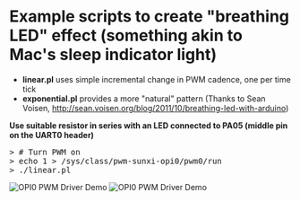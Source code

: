 # Example scripts to create "breathing LED" effect (something akin to Mac's sleep indicator light)

  * **linear.pl** uses simple incremental change in PWM cadence, one per time tick
  * **exponential.pl** provides a more "natural" pattern (Thanks to Sean Voisen, http://sean.voisen.org/blog/2011/10/breathing-led-with-arduino)

  **Use suitable resistor in series with an LED connected to PA05 (middle pin on the UART0 header)**

<pre>
> # Turn PWM on
> echo 1 > /sys/class/pwm-sunxi-opi0/pwm0/run
> ./linear.pl
</pre>

![OPI0 PWM Driver Demo](https://github.com/iboguslavsky/pwm-sunxi-opi0/blob/master/examples/00003.gif "Orange Pi Zero PWM LED Example")
![OPI0 PWM Driver Demo](https://github.com/iboguslavsky/pwm-sunxi-opi0/blob/master/examples/00000.gif "Orange Pi Zero PWM LED Example")

